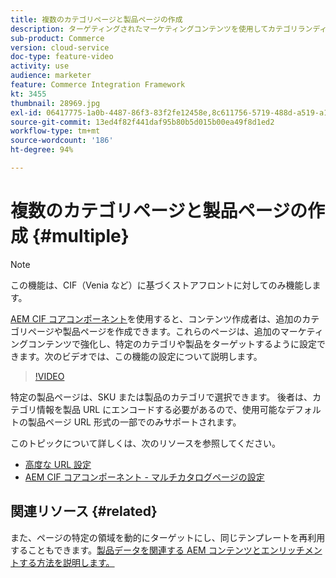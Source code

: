 ```yaml
---
title: 複数のカテゴリページと製品ページの作成
description: ターゲティングされたマーケティングコンテンツを使用してカテゴリランディングページと製品詳細ページを充実させる方法について説明します。
sub-product: Commerce
version: cloud-service
doc-type: feature-video
activity: use
audience: marketer
feature: Commerce Integration Framework
kt: 3455
thumbnail: 28969.jpg
exl-id: 06417775-1a0b-4487-86f3-83f2fe12458e,8c611756-5719-488d-a519-a12c5c90c614
source-git-commit: 13ed4f82f441daf95b80b5d015b00ea49f8d1ed2
workflow-type: tm+mt
source-wordcount: '186'
ht-degree: 94%

---
```


# 複数のカテゴリページと製品ページの作成 {#multiple}

>[!NOTE]
>
> この機能は、CIF（Venia など）に基づくストアフロントに対してのみ機能します。

[AEM CIF コアコンポーネント](https://github.com/adobe/aem-core-cif-components)を使用すると、コンテンツ作成者は、追加のカテゴリページや製品ページを作成できます。これらのページは、追加のマーケティングコンテンツで強化し、特定のカテゴリや製品をターゲットするように設定できます。次のビデオでは、この機能の設定について説明します。

>[!VIDEO](https://video.tv.adobe.com/v/28969/?quality=12)

特定の製品ページは、SKU または製品のカテゴリで選択できます。 後者は、カテゴリ情報を製品 URL にエンコードする必要があるので、使用可能なデフォルトの製品ページ URL 形式の一部でのみサポートされます。

このトピックについて詳しくは、次のリソースを参照してください。

- [高度な URL 設定](../configuring/advanced-url-configuration.md)
- [AEM CIF コアコンポーネント - マルチカタログページの設定](https://github.com/adobe/aem-core-cif-components/wiki/configuration#multi-catalog-page-template-configuration)

## 関連リソース {#related}

また、ページの特定の領域を動的にターゲットにし、同じテンプレートを再利用することもできます。[製品データを関連する AEM コンテンツとエンリッチメントする方法を説明します。](./enrich-product-associated-content.md)
